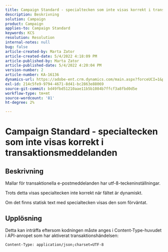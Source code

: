 ```yaml
---
title: Campaign Standard - specialtecken som inte visas korrekt i transaktionsmeddelanden
description: Beskrivning
solution: Campaign
product: Campaign
applies-to: Campaign Standard
keywords: KCS
resolution: Resolution
internal-notes: null
bug: false
article-created-by: Marta Zator
article-created-date: 5/4/2022 4:18:09 PM
article-published-by: Marta Zator
article-published-date: 5/4/2022 4:20:04 PM
version-number: 2
article-number: KA-16136
dynamics-url: https://adobe-ent.crm.dynamics.com/main.aspx?forceUCI=1&pagetype=entityrecord&etn=knowledgearticle&id=5e5514c7-c5cb-ec11-a7b5-6045bd00d4f5
exl-id: 214c5fe9-9794-4671-8d41-bc2863e88069
source-git-commit: bd49fbd51210aae11b5b1084b7ffcf3a8fbd0d5e
workflow-type: tm+mt
source-wordcount: '81'
ht-degree: 2%

---
```


# Campaign Standard - specialtecken som inte visas korrekt i transaktionsmeddelanden

## Beskrivning


Mallar för transaktionella e-postmeddelanden har utf-8-teckeninställningar.

Trots detta visas specialtecken inte korrekt när fältet är dynamiskt.

Om det finns statisk text med specialtecken visas den som förväntat.


## Upplösning


Detta kan inträffa eftersom kodningen måste anges i Content-Type-huvudet i API-anropet som har aktiverat transaktionshändelsen:

`Content-Type: application/json;charset=UTF-8`
